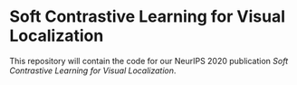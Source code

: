 # Soft Contrastive Learning for Visual Localization
This repository will contain the code for our NeurIPS 2020 publication *Soft Contrastive Learning for Visual Localization*.
